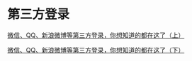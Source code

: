 # 第三方登录

[微信、QQ、新浪微博等第三方登录，你想知道的都在这了（上）](https://www.jianshu.com/p/133d84042483)

[微信、QQ、新浪微博等第三方登录，你想知道的都在这了（下）](https://www.jianshu.com/p/e2636421eba5)